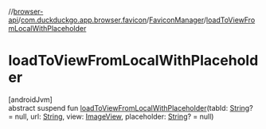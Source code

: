 //[browser-api](../../../index.md)/[com.duckduckgo.app.browser.favicon](../index.md)/[FaviconManager](index.md)/[loadToViewFromLocalWithPlaceholder](load-to-view-from-local-with-placeholder.md)

# loadToViewFromLocalWithPlaceholder

[androidJvm]\
abstract suspend fun [loadToViewFromLocalWithPlaceholder](load-to-view-from-local-with-placeholder.md)(tabId: [String](https://kotlinlang.org/api/latest/jvm/stdlib/kotlin/-string/index.html)? = null, url: [String](https://kotlinlang.org/api/latest/jvm/stdlib/kotlin/-string/index.html), view: [ImageView](https://developer.android.com/reference/kotlin/android/widget/ImageView.html), placeholder: [String](https://kotlinlang.org/api/latest/jvm/stdlib/kotlin/-string/index.html)? = null)
